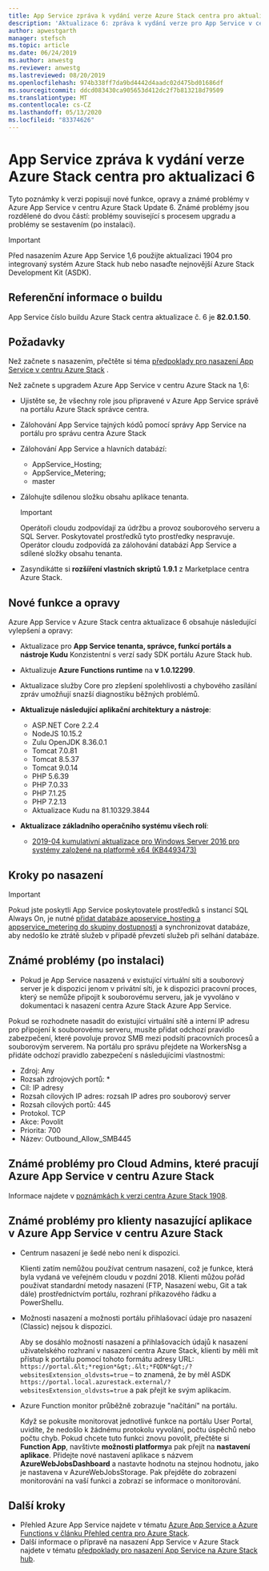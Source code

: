 ```yaml
---
title: App Service zpráva k vydání verze Azure Stack centra pro aktualizaci 6
description: 'Aktualizace 6: zpráva k vydání verze pro App Service v centru Azure Stack, včetně nových funkcí, oprav a známých problémů.'
author: apwestgarth
manager: stefsch
ms.topic: article
ms.date: 06/24/2019
ms.author: anwestg
ms.reviewer: anwestg
ms.lastreviewed: 08/20/2019
ms.openlocfilehash: 974b338ff7da9bd4442d4aadc02d475bd01686df
ms.sourcegitcommit: ddcd083430ca905653d412dc2f7b813218d79509
ms.translationtype: MT
ms.contentlocale: cs-CZ
ms.lasthandoff: 05/13/2020
ms.locfileid: "83374626"
---
```

# <a name="app-service-on-azure-stack-hub-update-6-release-notes"></a>App Service zpráva k vydání verze Azure Stack centra pro aktualizaci 6

Tyto poznámky k verzi popisují nové funkce, opravy a známé problémy v Azure App Service v centru Azure Stack Update 6. Známé problémy jsou rozdělené do dvou částí: problémy související s procesem upgradu a problémy se sestavením (po instalaci).

> [!IMPORTANT]
> Před nasazením Azure App Service 1,6 použijte aktualizaci 1904 pro integrovaný systém Azure Stack hub nebo nasaďte nejnovější Azure Stack Development Kit (ASDK).

## <a name="build-reference"></a>Referenční informace o buildu

App Service číslo buildu Azure Stack centra aktualizace č. 6 je **82.0.1.50**.

## <a name="prerequisites"></a>Požadavky

Než začnete s nasazením, přečtěte si téma [předpoklady pro nasazení App Service v centru Azure Stack](azure-stack-app-service-before-you-get-started.md) .

Než začnete s upgradem Azure App Service v centru Azure Stack na 1,6:

- Ujistěte se, že všechny role jsou připravené v Azure App Service správě na portálu Azure Stack správce centra.

- Zálohování App Service tajných kódů pomocí správy App Service na portálu pro správu centra Azure Stack

- Zálohování App Service a hlavních databází:
  - AppService_Hosting;
  - AppService_Metering;
  - master

- Zálohujte sdílenou složku obsahu aplikace tenanta.

  > [!Important]
  > Operátoři cloudu zodpovídají za údržbu a provoz souborového serveru a SQL Server.  Poskytovatel prostředků tyto prostředky nespravuje.  Operátor cloudu zodpovídá za zálohování databází App Service a sdílené složky obsahu tenanta.

- Zasyndikátte si **rozšíření vlastních skriptů** **1.9.1** z Marketplace centra Azure Stack.

## <a name="new-features-and-fixes"></a>Nové funkce a opravy

Azure App Service v Azure Stack centra aktualizace 6 obsahuje následující vylepšení a opravy:

- Aktualizace pro **App Service tenanta, správce, funkcí portáls a nástroje Kudu** Konzistentní s verzí sady SDK portálu Azure Stack hub.

- Aktualizuje **Azure Functions runtime** na **v 1.0.12299**.

- Aktualizace služby Core pro zlepšení spolehlivosti a chybového zasílání zpráv umožňují snazší diagnostiku běžných problémů.

- **Aktualizuje následující aplikační architektury a nástroje**:

  - ASP.NET Core 2.2.4
  - NodeJS 10.15.2
  - Zulu OpenJDK 8.36.0.1
  - Tomcat 7.0.81
  - Tomcat 8.5.37
  - Tomcat 9.0.14
  - PHP 5.6.39
  - PHP 7.0.33
  - PHP 7.1.25
  - PHP 7.2.13
  - Aktualizace Kudu na 81.10329.3844

- **Aktualizace základního operačního systému všech rolí**:
  - [2019-04 kumulativní aktualizace pro Windows Server 2016 pro systémy založené na platformě x64 (KB4493473)](https://support.microsoft.com/help/4493473/windows-10-update-kb4493473)

## <a name="post-deployment-steps"></a>Kroky po nasazení

> [!IMPORTANT]
> Pokud jste poskytli App Service poskytovatele prostředků s instancí SQL Always On, je nutné [přidat databáze appservice_hosting a appservice_metering do skupiny dostupnosti](https://docs.microsoft.com/sql/database-engine/availability-groups/windows/availability-group-add-a-database) a synchronizovat databáze, aby nedošlo ke ztrátě služeb v případě převzetí služeb při selhání databáze.

## <a name="known-issues-post-installation"></a>Známé problémy (po instalaci)

- Pokud je App Service nasazená v existující virtuální síti a souborový server je k dispozici jenom v privátní síti, je k dispozici pracovní proces, který se nemůže připojit k souborovému serveru, jak je vyvoláno v dokumentaci k nasazení centra Azure Stack Azure App Service.

Pokud se rozhodnete nasadit do existující virtuální sítě a interní IP adresu pro připojení k souborovému serveru, musíte přidat odchozí pravidlo zabezpečení, které povoluje provoz SMB mezi podsítí pracovních procesů a souborovým serverem. Na portálu pro správu přejdete na WorkersNsg a přidáte odchozí pravidlo zabezpečení s následujícími vlastnostmi:

* Zdroj: Any
* Rozsah zdrojových portů: *
* Cíl: IP adresy
* Rozsah cílových IP adres: rozsah IP adres pro souborový server
* Rozsah cílových portů: 445
* Protokol. TCP
* Akce: Povolit
* Priorita: 700
* Název: Outbound_Allow_SMB445

## <a name="known-issues-for-cloud-admins-operating-azure-app-service-on-azure-stack-hub"></a>Známé problémy pro Cloud Admins, které pracují Azure App Service v centru Azure Stack

Informace najdete v [poznámkách k verzi centra Azure Stack 1908](/azure-stack/operator/release-notes?view=azs-1908).

## <a name="known-issues-for-tenants-deploying-applications-on-azure-app-service-on-azure-stack-hub"></a>Známé problémy pro klienty nasazující aplikace v Azure App Service v centru Azure Stack

- Centrum nasazení je šedé nebo není k dispozici.

    Klienti zatím nemůžou používat centrum nasazení, což je funkce, která byla vydaná ve veřejném cloudu v pozdní 2018. Klienti můžou pořád používat standardní metody nasazení (FTP, Nasazení webu, Git a tak dále) prostřednictvím portálu, rozhraní příkazového řádku a PowerShellu.

- Možnosti nasazení a možnosti portálu přihlašovací údaje pro nasazení (Classic) nejsou k dispozici.

    Aby se dosáhlo možností nasazení a přihlašovacích údajů k nasazení uživatelského rozhraní v nasazení centra Azure Stack, klienti by měli mít přístup k portálu pomocí tohoto formátu adresy URL: `https://portal.&lt;*region*&gt;.&lt;*FQDN*&gt;/?websitesExtension_oldvsts=true` – to znamená, že by měl ASDK `https://portal.local.azurestack.external/?websitesExtension_oldvsts=true` a pak přejít ke svým aplikacím.

- Azure Function monitor průběžně zobrazuje "načítání" na portálu.

    Když se pokusíte monitorovat jednotlivé funkce na portálu User Portal, uvidíte, že nedošlo k žádnému protokolu vyvolání, počtu úspěchů nebo počtu chyb. Pokud chcete tuto funkci znovu povolit, přečtěte si **Function App**, navštivte **možnosti platformy**a pak přejít na **nastavení aplikace**.  Přidejte nové nastavení aplikace s názvem **AzureWebJobsDashboard** a nastavte hodnotu na stejnou hodnotu, jako je nastavena v AzureWebJobsStorage. Pak přejděte do zobrazení monitorování na vaší funkci a zobrazí se informace o monitorování.

## <a name="next-steps"></a>Další kroky

- Přehled Azure App Service najdete v tématu [Azure App Service a Azure Functions v článku Přehled centra pro Azure Stack](azure-stack-app-service-overview.md).
- Další informace o přípravě na nasazení App Service v Azure Stack najdete v tématu [předpoklady pro nasazení App Service na Azure Stack hub](azure-stack-app-service-before-you-get-started.md).